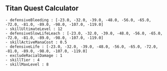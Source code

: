 ## Titan Quest Calculator

    - defensiveBleeding : [-23.0, -32.0, -39.0, -48.0, -56.0, -65.0, -72.0, -81.0, -89.0, -98.0, -107.0, -119.0]
    - skillUltimateLevel : 12
    - defensiveSlowLifeLeach : [-23.0, -32.0, -39.0, -48.0, -56.0, -65.0, -72.0, -81.0, -89.0, -98.0, -107.0, -119.0]
    - skillActiveManaCost : 0.5
    - defensiveLife : [-23.0, -32.0, -39.0, -48.0, -56.0, -65.0, -72.0, -81.0, -89.0, -98.0, -107.0, -119.0]
    - excludeRacialDamage : 1
    - skillTier : 4
    - skillMaxLevel : 8
